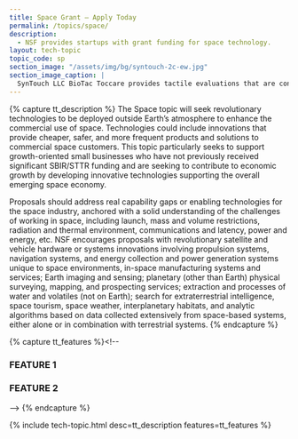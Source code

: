 ```yaml
---
title: Space Grant – Apply Today
permalink: /topics/space/
description: 
  - NSF provides startups with grant funding for space technology. 
layout: tech-topic
topic_code: sp
section_image: "/assets/img/bg/syntouch-2c-ew.jpg"
section_image_caption: |
  SynTouch LLC BioTac Toccare provides tactile evaluations that are consistent, quantifiable, and reflective of human perceptions.
---
```

{% capture tt_description %}
The Space topic will seek revolutionary technologies to be deployed outside Earth’s atmosphere to enhance the commercial use of space. Technologies could include innovations that provide cheaper, safer, and more frequent products and solutions to commercial space customers. This topic particularly seeks to support growth-oriented small businesses who have not previously received significant SBIR/STTR funding and are seeking to contribute to economic growth by developing innovative technologies supporting the overall emerging space economy.

Proposals should address real capability gaps or enabling technologies for the space industry, anchored with a solid understanding of the challenges of working in space, including launch, mass and volume restrictions, radiation and thermal environment, communications and latency, power and energy, etc. NSF encourages proposals with revolutionary satellite and vehicle hardware or systems innovations involving propulsion systems, navigation systems, and energy collection and power generation systems unique to space environments, in-space manufacturing systems and services; Earth imaging and sensing; planetary (other than Earth) physical surveying, mapping, and prospecting services; extraction and processes of water and volatiles (not on Earth); search for extraterrestrial intelligence, space tourism, space weather, interplanetary habitats, and analytic algorithms based on data collected extensively from space-based systems, either alone or in combination with terrestrial systems.
{% endcapture %}

{% capture tt_features %}<!--
<div class="usa-section usa-content usa-grid">
  <h3>FEATURE 1</h3>
</div>
<div class="background-light-blue">
  <div class="usa-section usa-content usa-grid">
    <h3>FEATURE 2</h3>
  </div>
</div>-->
{% endcapture %}

{% include tech-topic.html desc=tt_description features=tt_features %}
